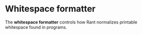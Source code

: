 # Whitespace formatter

The **whitespace formatter** controls how Rant normalizes printable whitespace found in programs.